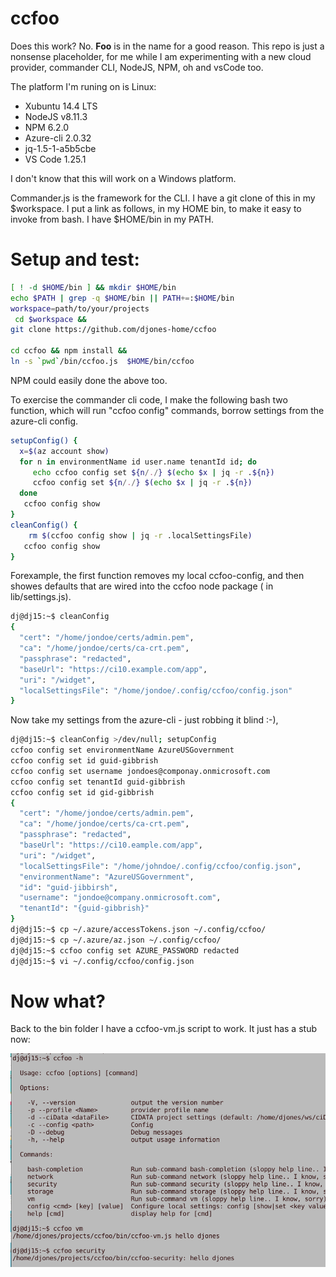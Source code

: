 # ccfoo
Does this work? No.  __Foo__ is in the name for a good reason.  This repo is just a nonsense placeholder, for me while I am  experimenting with a new cloud provider, commander CLI, NodeJS,  NPM, oh and vsCode too.

The platform I'm runing on is Linux: 
* Xubuntu 14.4 LTS
* NodeJS v8.11.3
* NPM 6.2.0
* Azure-cli  2.0.32
* jq-1.5-1-a5b5cbe
* VS Code 1.25.1
  
I don't know that this  will work on a  Windows platform.

Commander.js is the framework for the CLI.  I have a git clone of this in my $workspace. I put a link as follows, in my HOME bin, to make it easy to invoke from bash. I have $HOME/bin in my PATH. 

# Setup and test:

````bash
[ ! -d $HOME/bin ] && mkdir $HOME/bin
echo $PATH | grep -q $HOME/bin || PATH+=:$HOME/bin
workspace=path/to/your/projects
 cd $workspace && 
git clone https://github.com/djones-home/ccfoo

cd ccfoo && npm install &&
ln -s `pwd`/bin/ccfoo.js  $HOME/bin/ccfoo
````

NPM could easily done the above too. 

To exercise the commander cli code, I  make the following bash two function, which will run  "ccfoo config" commands,  borrow settings from the azure-cli config.


````bash
setupConfig() {
  x=$(az account show)
  for n in environmentName id user.name tenantId id; do
     echo ccfoo config set ${n/./} $(echo $x | jq -r .${n})
     ccfoo config set ${n/./} $(echo $x | jq -r .${n})
  done 
   ccfoo config show
}
cleanConfig() {
    rm $(ccfoo config show | jq -r .localSettingsFile)
   ccfoo config show
}
````
Forexample, the first function removes my local ccfoo-config, and then showes defaults that are wired into the ccfoo node package ( in lib/settings.js).


````bash
dj@dj15:~$ cleanConfig
{
  "cert": "/home/jondoe/certs/admin.pem",
  "ca": "/home/jondoe/certs/ca-crt.pem",
  "passphrase": "redacted",
  "baseUrl": "https://ci10.example.com/app",
  "uri": "/widget",
  "localSettingsFile": "/home/jondoe/.config/ccfoo/config.json"
}
````

Now take my settings from the azure-cli - just robbing it blind :-),

````bash
dj@dj15:~$ cleanConfig >/dev/null; setupConfig
ccfoo config set environmentName AzureUSGovernment
ccfoo config set id guid-gibbrish
ccfoo config set username jondoes@componay.onmicrosoft.com
ccfoo config set tenantId guid-gibbrish
ccfoo config set id gid-gibbrish
{
  "cert": "/home/jondoe/certs/admin.pem",
  "ca": "/home/jondoe/certs/ca-crt.pem",
  "passphrase": "redacted",
  "baseUrl": "https://ci10.eample.com/app",
  "uri": "/widget",
  "localSettingsFile": "/home/johndoe/.config/ccfoo/config.json",
  "environmentName": "AzureUSGovernment",
  "id": "guid-jibbirsh",
  "username": "jondoe@company.onmicrosoft.com",
  "tenantId": "{guid-gibbrish}"
}
dj@dj15:~$ cp ~/.azure/accessTokens.json ~/.config/ccfoo/
dj@dj15:~$ cp ~/.azure/az.json ~/.config/ccfoo/
dj@dj15:~$ ccfoo config set AZURE_PASSWORD redacted
dj@dj15:~$ vi ~/.config/ccfoo/config.json


````

# Now what?
Back to the bin folder I have a ccfoo-vm.js script to work. It just has a stub now:

![](images/Screenshot_2018-08-04_20-11-42.png)
